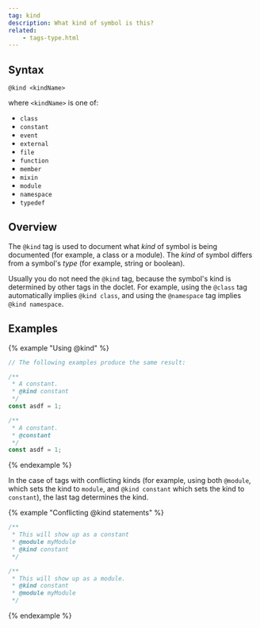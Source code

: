 ```yaml
---
tag: kind
description: What kind of symbol is this?
related:
    - tags-type.html
---
```


## Syntax

`@kind <kindName>`

where `<kindName>` is one of:

+ `class`
+ `constant`
+ `event`
+ `external`
+ `file`
+ `function`
+ `member`
+ `mixin`
+ `module`
+ `namespace`
+ `typedef`


## Overview

The `@kind` tag is used to document what _kind_ of symbol is being documented (for example, a class or
a module). The _kind_ of symbol differs from a symbol's _type_ (for example, string or boolean).

Usually you do not need the `@kind` tag, because the symbol's kind is determined by other tags in the
doclet. For example, using the `@class` tag automatically implies `@kind class`, and using the
`@namespace` tag implies `@kind namespace`.


## Examples

{% example "Using @kind" %}

```js
// The following examples produce the same result:

/**
 * A constant.
 * @kind constant
 */
const asdf = 1;

/**
 * A constant.
 * @constant
 */
const asdf = 1;
```
{% endexample %}

In the case of tags with conflicting kinds (for example, using both `@module`, which sets the kind to
`module`, and `@kind constant` which sets the kind to `constant`), the last tag determines the kind.

{% example "Conflicting @kind statements" %}

```js
/**
 * This will show up as a constant
 * @module myModule
 * @kind constant
 */

/**
 * This will show up as a module.
 * @kind constant
 * @module myModule
 */
```
{% endexample %}
